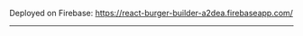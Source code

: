 Deployed on Firebase: https://react-burger-builder-a2dea.firebaseapp.com/

_________________________________________________________________________
